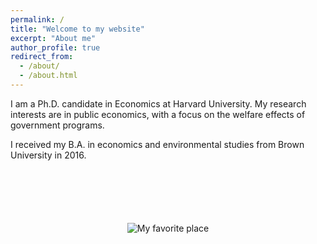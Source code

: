 ```yaml
---
permalink: /
title: "Welcome to my website"
excerpt: "About me"
author_profile: true
redirect_from: 
  - /about/
  - /about.html
---
```


I am a Ph.D. candidate in Economics at Harvard University. My research interests are in public economics, with a focus on the welfare effects of government programs.

I received my B.A. in economics and environmental studies from Brown University in 2016.

<p style="text-align:center; margin-top:100px"><img src="image/fortwitter.jpeg" alt="My favorite place"> </p>